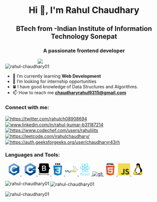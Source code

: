 <h1 align="center">Hi 👋, I'm Rahul Chaudhary</h1>
<h2 align="center">BTech from -Indian Institute of Information Technology Sonepat </h2>
<h3 align="center">A passionate frontend developer</h3>

<img align="right" akt="coding" width="400" src="https://camo.githubusercontent.com/19db51af5f90f1b152bc0b9078f5fe97053955be5074f03f17019c70345bdcdb/68747470733a2f2f6d69726f2e6d656469756d2e636f6d2f6d61782f313336302f302a37513379765349765f7430696f4a2d5a2e676966">
<p align="left"> <img src="https://komarev.com/ghpvc/?username=rahul-chaudhary01&label=Profile%20views&color=0e75b6&style=flat" alt="rahul-chaudhary01" /> </p>

- 🌱 I’m currently learning **Web Development**
- 🤔 I’m looking for internship opportunities
- 🍀 I have good knowledge of Data Structures and Algorithms.
- 📫 How to reach me **chaudharyrahul9315@gmail.com**

<h3 align="left">Connect with me:</h3>
<p align="left">
<a href="https://twitter.com/https://twitter.com/rahulch08908694" target="blank"><img align="center" src="https://raw.githubusercontent.com/rahuldkjain/github-profile-readme-generator/master/src/images/icons/Social/twitter.svg" alt="https://twitter.com/rahulch08908694" height="30" width="40" /></a>
<a href="https://linkedin.com/in/www.linkedin.com/in/rahul-kumar-b31187214" target="blank"><img align="center" src="https://raw.githubusercontent.com/rahuldkjain/github-profile-readme-generator/master/src/images/icons/Social/linked-in-alt.svg" alt="www.linkedin.com/in/rahul-kumar-b31187214" height="30" width="40" /></a>
<a href="https://www.codechef.com/users/https://www.codechef.com/users/rahuliiits" target="blank"><img align="center" src="https://cdn.jsdelivr.net/npm/simple-icons@3.1.0/icons/codechef.svg" alt="https://www.codechef.com/users/rahuliiits" height="30" width="40" /></a>
<a href="https://www.leetcode.com/https://leetcode.com/irahulchaudhary/" target="blank"><img align="center" src="https://raw.githubusercontent.com/rahuldkjain/github-profile-readme-generator/master/src/images/icons/Social/leet-code.svg" alt="https://leetcode.com/irahulchaudhary/" height="30" width="40" /></a>
<a href="https://auth.geeksforgeeks.org/user/https://auth.geeksforgeeks.org/user/chaudharyr43rh" target="blank"><img align="center" src="https://raw.githubusercontent.com/rahuldkjain/github-profile-readme-generator/master/src/images/icons/Social/geeks-for-geeks.svg" alt="https://auth.geeksforgeeks.org/user/chaudharyr43rh" height="30" width="40" /></a>
</p>

<h3 align="left">Languages and Tools:</h3>&nbsp
<a href="https://www.cprogramming.com/" target="_blank" rel="noreferrer"> <img src="https://raw.githubusercontent.com/devicons/devicon/master/icons/c/c-original.svg" alt="c" width="40" height="40"/> </a>&nbsp
<a href="https://www.w3schools.com/cpp/" target="_blank" rel="noreferrer"> <img src="https://raw.githubusercontent.com/devicons/devicon/master/icons/cplusplus/cplusplus-original.svg" alt="cplusplus" width="40" height="40"/> </a> 
 <a href="https://getbootstrap.com" target="_blank" rel="noreferrer"> <img src="https://raw.githubusercontent.com/devicons/devicon/master/icons/bootstrap/bootstrap-plain-wordmark.svg" alt="bootstrap" width="40" height="40"/> </a>
<a href="https://www.w3schools.com/css/" target="_blank" rel="noreferrer"> <img src="https://raw.githubusercontent.com/devicons/devicon/master/icons/css3/css3-original-wordmark.svg" alt="css3" width="40" height="40"/> </a> 
<a href="https://www.mysql.com/" target="_blank" rel="noreferrer"> <img src="https://raw.githubusercontent.com/devicons/devicon/master/icons/mysql/mysql-original-wordmark.svg" alt="mysql" width="40" height="40"/> </a> <a href="https://reactjs.org/" target="_blank" rel="noreferrer"> <img src="https://raw.githubusercontent.com/devicons/devicon/master/icons/react/react-original-wordmark.svg" alt="react" width="40" height="40"/> </a>
<a href="https://git-scm.com/" target="_blank" rel="noreferrer"> <img src="https://www.vectorlogo.zone/logos/git-scm/git-scm-icon.svg" alt="git" width="40" height="40"/> </a> 
<a href="https://www.w3.org/html/" target="_blank" rel="noreferrer"> <img src="https://raw.githubusercontent.com/devicons/devicon/master/icons/html5/html5-original-wordmark.svg" alt="html5" width="40" height="40"/> </a> 
<a href="https://developer.mozilla.org/en-US/docs/Web/JavaScript" target="_blank" rel="noreferrer"> <img src="https://raw.githubusercontent.com/devicons/devicon/master/icons/javascript/javascript-original.svg" alt="javascript" width="40" height="40"/> </a> 
<a href="https://www.linux.org/" target="_blank" rel="noreferrer"> <img src="https://raw.githubusercontent.com/devicons/devicon/master/icons/linux/linux-original.svg" alt="linux" width="40" height="40"/> </a> 

<p><img align="left" src="https://github-readme-stats.vercel.app/api/top-langs?username=rahul-chaudhary01&show_icons=true&locale=en&layout=compact" alt="rahul-chaudhary01" /></p>

<p>&nbsp;<img align="center" src="https://github-readme-stats.vercel.app/api?username=rahul-chaudhary01&show_icons=true&locale=en" alt="rahul-chaudhary01" /></p>

<p><img align="center" src="https://github-readme-streak-stats.herokuapp.com/?user=rahul-chaudhary01&" alt="rahul-chaudhary01" /></p>
